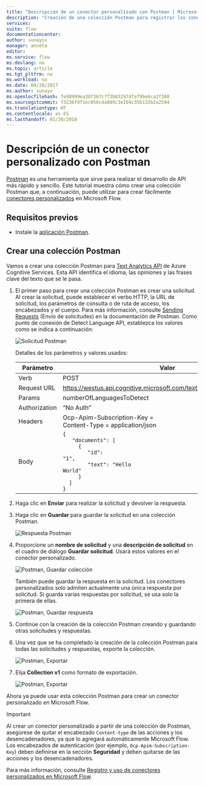 ```yaml
---
title: "Descripción de un conector personalizado con Postman | Microsoft Docs"
description: "Creación de una colección Postman para registrar los conectores personalizados"
services: 
suite: flow
documentationcenter: 
author: sunaysv
manager: anneta
editor: 
ms.service: flow
ms.devlang: na
ms.topic: article
ms.tgt_pltfrm: na
ms.workload: na
ms.date: 04/28/2017
ms.author: sunayv
ms.openlocfilehash: fe98999ea307367c7f3b032974fef9be6ca3f388
ms.sourcegitcommit: f3236f9f1ec050cda0d9c3e2b9c356132b2a2594
ms.translationtype: HT
ms.contentlocale: es-ES
ms.lasthandoff: 01/30/2018
---
```

# <a name="describe-a-custom-connector-with-postman"></a>Descripción de un conector personalizado con Postman
[Postman](https://www.getpostman.com/) es una herramienta que sirve para realizar el desarrollo de API más rápido y sencillo. Este tutorial muestra cómo crear una colección Postman que, a continuación, puede utilizar para crear fácilmente [conectores personalizados](register-custom-api.md) en Microsoft Flow.

## <a name="prerequisites"></a>Requisitos previos
* Instale la [aplicación Postman](https://www.getpostman.com/apps).

## <a name="create-a-postman-collection"></a>Crear una colección Postman
Vamos a crear una colección Postman para [Text Analytics API](https://www.microsoft.com/cognitive-services/text-analytics-api) de Azure Cognitive Services. Esta API identifica el idioma, las opiniones y las frases clave del texto que se le pasa.

1. El primer paso para crear una colección Postman es crear una solicitud. Al crear la solicitud, puede establecer el verbo HTTP, la URL de solicitud, los parámetros de consulta o de ruta de acceso, los encabezados y el cuerpo. Para más información, consulte [Sending Requests](https://www.getpostman.com/docs/requests) (Envío de solicitudes) en la documentación de Postman. Como punto de conexión de Detect Language API, establezca los valores como se indica a continuación:
   
    ![Solicitud Postman](./media/postman-collection/request.png)
   
    Detalles de los parámetros y valores usados:
   
   | Parámetro | Valor |
   | --- | --- |
   | Verb |POST |
   | Request URL |https://westus.api.cognitive.microsoft.com/text/analytics/v2.0/languages |
   | Params |numberOfLanguagesToDetect |
   | Authorization |“No Auth” |
   | Headers |Ocp-Apim-Subscription-Key = <your subscription key> <br/>Content-Type = application/json |
   | Body |<code>{<br/>&nbsp;&nbsp;&nbsp;"documents": [<br/>&nbsp;&nbsp;&nbsp;&nbsp;&nbsp;{<br/>&nbsp;&nbsp;&nbsp;&nbsp;&nbsp;&nbsp;&nbsp;&nbsp;"id": "1",<br/>&nbsp;&nbsp;&nbsp;&nbsp;&nbsp;&nbsp;&nbsp;&nbsp;"text": "Hello World"<br/>&nbsp;&nbsp;&nbsp;&nbsp;&nbsp;}<br/>&nbsp;&nbsp;]<br/>}<code> |
2. Haga clic en **Enviar** para realizar la solicitud y devolver la respuesta.
3. Haga clic en **Guardar** para guardar la solicitud en una colección Postman.
   
    ![Respuesta Postman](./media/postman-collection/request-response-save.png)
4. Proporcione un **nombre de solicitud** y una **descripción de solicitud** en el cuadro de diálogo **Guardar solicitud**. Usará estos valores en el conector personalizado.
   
    ![Postman, Guardar colección](./media/postman-collection/save-request-note.png)
   
    También puede guardar la respuesta en la solicitud. Los conectores personalizados solo admiten actualmente una única respuesta por solicitud. Si guarda varias respuestas por solicitud, se usa solo la primera de ellas.
   
    ![Postman, Guardar respuesta](./media/postman-collection/save-response.png)
5. Continúe con la creación de la colección Postman creando y guardando otras solicitudes y respuestas.
6. Una vez que se ha completado la creación de la colección Postman para todas las solicitudes y respuestas, exporte la colección.
   
    ![Postman, Exportar](./media/postman-collection/export.png)
7. Elija **Collection v1** como formato de exportación.
   
    ![Postman, Exportar](./media/postman-collection/export2.png)

Ahora ya puede usar esta colección Postman para crear un conector personalizado en Microsoft Flow.

> [!IMPORTANT]
> Al crear un conector personalizado a partir de una colección de Postman, asegúrese de quitar el encabezado `Content-type` de las acciones y los desencadenadores, ya que lo agregará automáticamente Microsoft Flow. Los encabezados de autenticación (por ejemplo, `Ocp-Apim-Subscription-Key`) deben definirse en la sección **Seguridad** y deben quitarse de las acciones y los desencadenadores. 
> 
> 

Para más información, consulte [Registro y uso de conectores personalizados en Microsoft Flow](register-custom-api.md).

